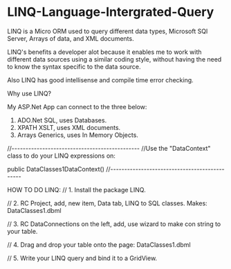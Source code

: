 # LINQ-Language-Intergrated-Query
LINQ is a Micro ORM used to query different data types, Microsoft SQl Server, Arrays of data, and XML documents.

LINQ's benefits a developer alot because it enables me to work with different data sources using a similar coding style, without having the need to know the syntax specific to the data source. 

Also LINQ has good intellisense and compile time error checking. 

Why use LINQ?

My ASP.Net App can connect to the three below:

1. ADO.Net SQL, uses Databases.
2. XPATH XSLT, uses XML documents.
3. Arrays Generics, uses In Memory Objects.


//----------------------------------------------
//Use the "DataContext" class to do your LINQ expressions on:

public DataClasses1DataContext()
//----------------------------------------------

HOW TO DO LINQ:
// 1. Install the package LINQ.

// 2. RC Project, add, new item, Data tab, LINQ to SQL classes. Makes: DataClasses1.dbml

// 3. RC DataConnections on the left, add, use wizard to make con string to your table.

// 4. Drag and drop your table onto the page: DataClasses1.dbml

// 5. Write your LINQ query and bind it to a GridView.
